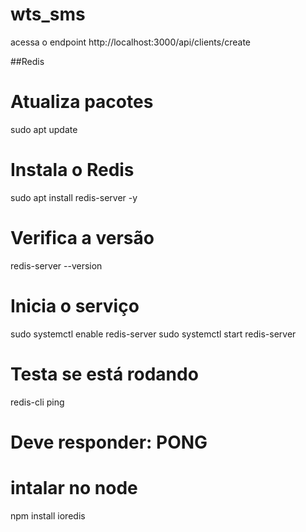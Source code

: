 # wts_sms
acessa o endpoint
http://localhost:3000/api/clients/create


##Redis
# Atualiza pacotes
sudo apt update

# Instala o Redis
sudo apt install redis-server -y

# Verifica a versão
redis-server --version

# Inicia o serviço
sudo systemctl enable redis-server
sudo systemctl start redis-server

# Testa se está rodando
redis-cli ping
# Deve responder: PONG

# intalar no node
npm install ioredis
